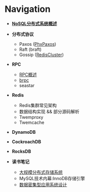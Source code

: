 # Navigation

*  **[NoSQL分布式系统概述](https://github.com/joeylichang/joeylichang.github.io/blob/master/src/nosql_desigin/nosql_distributed_systems_desgin.md)**

* **分布式协议**
	* Paxos ([PhxPaxos](https://blog.csdn.net/weixin_41713182/article/details/88147487))
	* Raft (braft)
	* Gossip ([RedisCluster](https://github.com/joeylichang/joeylichang.github.io/blob/master/src/distributed_protocol/gossip/overview.md))
* **RPC**
	* [RPC概述](https://github.com/joeylichang/joeylichang.github.io/blob/master/src/rpc/overview.md)
	* [brpc](https://github.com/joeylichang/joeylichang.github.io/blob/master/src/rpc/brpc/overview.md)
	* seastar
* **Redis**
	* Redis集群常见架构
	* 数据结构实现 && 部分源码解析
	* Twemproxy
	* Twemcache
* **DynamoDB**
* **CockroachDB**
* **RocksDB**
* **读书笔记**
	* [大规模分布式存储系统](https://github.com/joeylichang/joeylichang.github.io/blob/master/src/read_node/distributed_system_design/navigation.md)
	* MySQL技术内幕:InnoDB存储引擎
	* [数据密集型应用系统设计](https://github.com/joeylichang/joeylichang.github.io/blob/master/src/read_node/data_intensive_sys_desgin/navigatiom.md)
